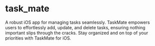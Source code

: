 # task_mate

A robust iOS app for managing tasks seamlessly. TaskMate empowers users to effortlessly add, update, and delete tasks, ensuring nothing important slips through the cracks. Stay organized and on top of your priorities with TaskMate for iOS.
